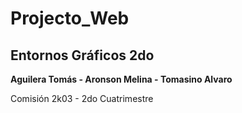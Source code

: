 # Projecto_Web #
 ## Entornos Gráficos 2do ##

 **Aguilera Tomás - Aronson Melina - Tomasino Alvaro**
 
 Comisión 2k03 - 2do Cuatrimestre
